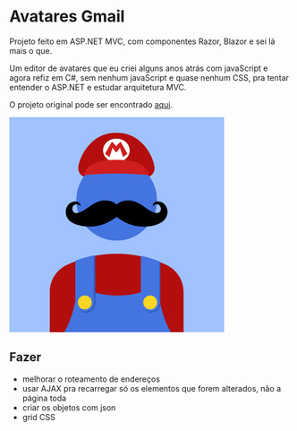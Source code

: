 # Avatares Gmail

Projeto feito em ASP.NET MVC, com componentes Razor, Blazor e sei lá mais o que.

Um editor de avatares que eu criei alguns anos atrás com javaScript e agora refiz em C#, sem nenhum javaScript e quase nenhum CSS, pra tentar entender o ASP.NET e estudar arquitetura MVC.

O projeto original pode ser encontrado [aqui](https://codepen.io/ricardoalvesgomes/pen/WdVPGz).

![avatar](/GmailAvatar/App_Data/mario.jpg)

## Fazer

- melhorar o roteamento de endereços
- usar AJAX pra recarregar só os elementos que forem alterados, não a página toda
- criar os objetos com json
- grid CSS
